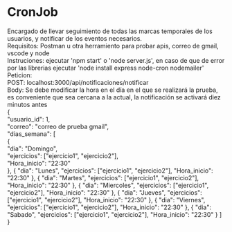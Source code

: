 # CronJob
Encargado de llevar seguimiento de todas las marcas temporales de los usuarios, y notificar de los eventos necesarios.<br>
Requisitos: Postman u otra herramiento para probar apis, correo de gmail, vscode y node <br>
Instruciones: ejecutar 'npm start' o 'node server.js', en caso de que de error por las librerias ejecutar 'node install express node-cron nodemailer'<br>
Peticion:<br>
POST: localhost:3000/api/notificaciones/notificar<br>
Body: Se debe modificar la hora en el día en el que se realizará la prueba, es conveniente que sea cercana a la actual, la notificación se activará diez minutos antes<br>
{<br>
    "usuario_id": 1,<br>
    "correo": "correo de prueba gmail",<br>
    "dias_semana": [<br>
        {<br>
        "dia": "Domingo",<br>
        "ejercicios": ["ejercicio1", "ejercicio2"],<br>
        "Hora_inicio": "22:30"<br>
        },
        {
        "dia": "Lunes",
        "ejercicios": ["ejercicio1", "ejercicio2"],
        "Hora_inicio": "22:30"
        },
        {
        "dia": "Martes",
        "ejercicios": ["ejercicio1", "ejercicio2"],
        "Hora_inicio": "22:30"
        },
        {
        "dia": "Miercoles",
        "ejercicios": ["ejercicio1", "ejercicio2"],
        "Hora_inicio": "22:30"
        },
        {
        "dia": "Jueves",
        "ejercicios": ["ejercicio1", "ejercicio2"],
        "Hora_inicio": "22:30"
        },
        {
        "dia": "Viernes",
        "ejercicios": ["ejercicio1", "ejercicio2"],
        "Hora_inicio": "22:30"
        },
        {
        "dia": "Sabado",
        "ejercicios": ["ejercicio1", "ejercicio2"],
        "Hora_inicio": "22:30"
        }
    ]
}
